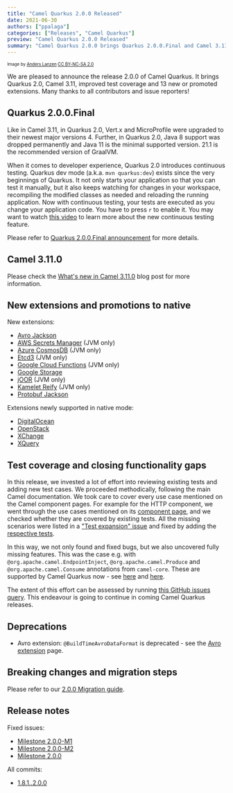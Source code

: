 ```yaml
---
title: "Camel Quarkus 2.0.0 Released"
date: 2021-06-30
authors: ["ppalaga"]
categories: ["Releases", "Camel Quarkus"]
preview: "Camel Quarkus 2.0.0 Released"
summary: "Camel Quarkus 2.0.0 brings Quarkus 2.0.0.Final and Camel 3.11.0"
---
```


<sub><sup>Image by <a href="https://www.flickr.com/photos/lanzen/5984113332">Anders Lanzen</a> <a href="https://creativecommons.org/licenses/by-nc-sa/2.0">CC BY-NC-SA 2.0</a></sup></sub>

We are pleased to announce the release 2.0.0 of Camel Quarkus.
It brings Quarkus 2.0, Camel 3.11, improved test coverage and 13 new or promoted extensions.
Many thanks to all contributors and issue reporters!

## Quarkus 2.0.0.Final

Like in Camel 3.11, in Quarkus 2.0, Vert.x and MicroProfile were upgraded to their newest major versions 4.
Further, in Quarkus 2.0, Java 8 support was dropped permanently and Java 11 is the minimal supported version.
21.1 is the recommended version of GraalVM.

When it comes to developer experience, Quarkus 2.0 introduces continuous testing.
Quarkus dev mode (a.k.a. `mvn quarkus:dev`) exists since the very beginnings of Quarkus.
It not only starts your application so that you can test it manually,
but it also keeps watching for changes in your workspace, recompiling the modified classes as needed
and reloading the running application.
Now with continuous testing, your tests are executed as you change your application code.
You have to press `r` to enable it.
You may want to watch [this video](https://www.youtube.com/watch?v=rUyiTzbezjw) to learn more about the new continuous testing feature.

Please refer to [Quarkus 2.0.0.Final announcement](https://quarkus.io/blog/quarkus-2-0-0-final-released/) for more details.

## Camel 3.11.0

Please check the [What's new in Camel 3.11.0](/blog/2021/06/Camel311-Whatsnew/) blog post for more information.

## New extensions and promotions to native

New extensions:

* [Avro Jackson](/camel-quarkus/latest/reference/extensions/jackson-avro.html)
* [AWS Secrets Manager](/camel-quarkus/latest/reference/extensions/aws-secrets-manager.html) (JVM only)
* [Azure CosmosDB](/camel-quarkus/latest/reference/extensions/azure-cosmosdb.html) (JVM only)
* [Etcd3](/camel-quarkus/latest/reference/extensions/etcd3.html) (JVM only)
* [Google Cloud Functions](/camel-quarkus/latest/reference/extensions/google-functions.html) (JVM only)
* [Google Storage](/camel-quarkus/latest/reference/extensions/google-storage.html)
* [jOOR](/camel-quarkus/latest/reference/extensions/joor.html) (JVM only)
* [Kamelet Reify](/camel-quarkus/latest/reference/extensions/kamelet-reify.html) (JVM only)
* [Protobuf Jackson](/camel-quarkus/latest/reference/extensions/jackson-protobuf.html)

Extensions newly supported in native mode:

* [DigitalOcean](/camel-quarkus/latest/reference/extensions/digitalocean.html)
* [OpenStack](/camel-quarkus/latest/reference/extensions/openstack.html)
* [XChange](/camel-quarkus/latest/reference/extensions/xchange.html)
* [XQuery](/camel-quarkus/latest/reference/extensions/saxon.html)


## Test coverage and closing functionality gaps

In this release, we invested a lot of effort into reviewing existing tests and adding new test cases.
We proceeded methodically, following the main Camel documentation.
We took care to cover every use case mentioned on the Camel component pages.
For example for the HTTP component, we went through the use cases mentioned on its [component page](/components/latest/http-component.html),
and we checked whether they are covered by existing tests.
All the missing scenarios were listed in a ["Test expansion" issue](https://github.com/apache/camel-quarkus/issues/2794)
and fixed by adding the [respective tests](https://github.com/apache/camel-quarkus/commit/5c969cac27abd1af122b895fc0a7e7f26b69df25).

In this way, we not only found and fixed bugs, but we also uncovered fully missing features.
This was the case e.g. with `@org.apache.camel.EndpointInject`, `@org.apache.camel.Produce` and `@org.apache.camel.Consume` annotations from `camel-core`.
These are supported by Camel Quarkus now - see [here](/camel-quarkus/latest/user-guide/cdi.html#_endpointinject_and_produce) and [here](/camel-quarkus/latest/user-guide/cdi.html#_consume).

The extent of this effort can be assessed by running [this GitHub issues query](https://github.com/apache/camel-quarkus/issues?q=is%3Aissue+label%3Aintegration-test+closed%3A2021-04-26..2021-06-25). This endeavour is going to continue in coming Camel Quarkus releases.

## Deprecations

* Avro extension: `@BuildTimeAvroDataFormat` is deprecated - see the [Avro extension](/camel-quarkus/latest/reference/extensions/avro.html#_additional_camel_quarkus_configuration) page.


## Breaking changes and migration steps

Please refer to our [2.0.0 Migration guide](/camel-quarkus/latest/migration-guide/2.0.0.html).

## Release notes

Fixed issues:

* [Milestone 2.0.0-M1](https://github.com/apache/camel-quarkus/milestone/13?closed=1)
* [Milestone 2.0.0-M2](https://github.com/apache/camel-quarkus/milestone/16?closed=1)
* [Milestone 2.0.0](https://github.com/apache/camel-quarkus/milestone/15?closed=1)

All commits:

* [1.8.1..2.0.0](https://github.com/apache/camel-quarkus/compare/1.8.1...2.0.0)
